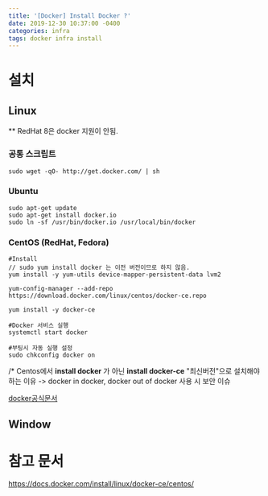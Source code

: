 ```yaml
---
title: '[Docker] Install Docker ?'
date: 2019-12-30 10:37:00 -0400
categories: infra
tags: docker infra install
---
```


# 설치

## Linux

\*\* RedHat 8은 docker 지원이 안됨.

### 공통 스크립트

```
sudo wget -qO- http://get.docker.com/ | sh
```

### Ubuntu

```
sudo apt-get update
sudo apt-get install docker.io
sudo ln -sf /usr/bin/docker.io /usr/local/bin/docker
```

### CentOS (RedHat, Fedora)

```
#Install
// sudo yum install docker 는 이전 버전이므로 하지 않음.
yum install -y yum-utils device-mapper-persistent-data lvm2

yum-config-manager --add-repo https://download.docker.com/linux/centos/docker-ce.repo

yum install -y docker-ce

#Docker 서비스 실행
systemctl start docker

#부팅시 자동 실행 설정
sudo chkconfig docker on
```

/\* Centos에서 **install docker** 가 아닌 **install docker-ce** "최신버전"으로 설치해야하는 이유 -> docker in docker, docker out of docker 사용 시 보안 이슈

[docker공식문서](https://docs.docker.com/install/linux/docker-ce/centos/)

## Window

# 참고 문서

https://docs.docker.com/install/linux/docker-ce/centos/
